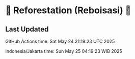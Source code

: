 
# 🌳 Reforestation (Reboisasi) 🌲

## Last Updated

GitHub Actions time: Sat May 24 21:19:23 UTC 2025

Indonesia/Jakarta time: Sun May 25 04:19:23 WIB 2025
